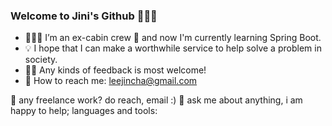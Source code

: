 ### Welcome to Jini's Github 🙋🏻‍♀️


- 👩🏻‍💻 I’m an ex-cabin crew 🛫 and now I'm currently learning Spring Boot.
- 💡 I hope that I can make a worthwhile service to help solve a problem in society.
- 🙌🏻 Any kinds of feedback is most welcome!
- 📧 How to reach me: leejincha@gmail.com 

💼 any freelance work? do reach, email :)
💬 ask me about anything, i am happy to help;
languages and tools:
